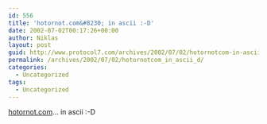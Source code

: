 ```yaml
---
id: 556
title: 'hotornot.com&#8230; in ascii :-D'
date: 2002-07-02T00:17:26+00:00
author: Niklas
layout: post
guid: http://www.protocol7.com/archives/2002/07/02/hotornotcom-in-ascii-d/
permalink: /archives/2002/07/02/hotornotcom_in_ascii_d/
categories:
  - Uncategorized
tags:
  - Uncategorized
---
```

<div class='microid-dc1538151c50d39c20ced3d41dacca9648a41ed7'>
  <p>
    <a href="http://ascii.hotornot.com/">hotornot.com</a>&#8230; in ascii :-D
  </p>
</div>